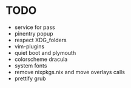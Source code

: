 # TODO
- service for pass
- pinentry popup
- respect XDG_folders
- vim-plugins
- quiet boot and plymouth
- colorscheme dracula
- system fonts
- remove nixpkgs.nix and move overlays calls
- prettify grub
